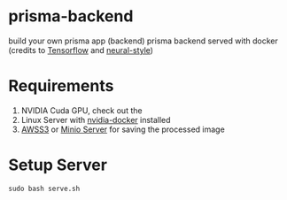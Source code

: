 # prisma-backend
build your own prisma app (backend)
prisma backend served with docker (credits to [Tensorflow](https://www.tensorflow.org/) and [neural-style](https://github.com/anishathalye/neural-style))

# Requirements
1. NVIDIA Cuda GPU, check out the 
2. Linux Server with [nvidia-docker](https://github.com/NVIDIA/nvidia-docker) installed
3. [AWSS3](https://aws.amazon.com/s3/) or [Minio Server](https://github.com/minio/minio) for saving the processed image

# Setup Server

```
sudo bash serve.sh
```
